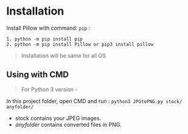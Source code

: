 Installation
============

Install Pillow with command: `pip` :

    1. python -m pip install pip
    2. python -m pip install Pillow or pip3 install pillow

> Installation will be same for all OS

Using with CMD
------------------
> For Python 3 version -

In this project folder, open CMD and run :
```python3 JPGtoPNG.py stock/ anyfolder/```
- stock contains your JPEG images.
- *anyfolder* contains converted files in PNG.

